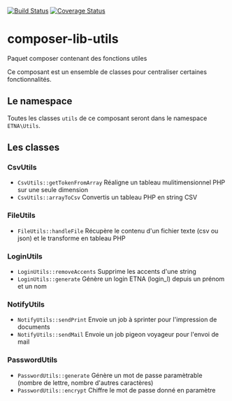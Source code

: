 [![Build Status](http://drone.etna-alternance.net/api/badge/github.com/etna-alternance/composer-lib-utils/status.svg?branch=master)](http://drone.etna-alternance.net/github.com/etna-alternance/composer-lib-utils)
[![Coverage Status](https://coveralls.io/repos/etna-alternance/composer-lib-utils/badge.svg?branch=master&service=github)](https://coveralls.io/github/etna-alternance/composer-lib-utils?branch=master)

# composer-lib-utils
Paquet composer contenant des fonctions utiles

Ce composant est un ensemble de classes pour centraliser certaines fonctionnalités.

## Le namespace

Toutes les classes `utils` de ce composant seront dans le namespace `ETNA\Utils`.

## Les classes

### CsvUtils

- `CsvUtils::getTokenFromArray` Réaligne un tableau mulitimensionnel PHP sur une seule dimension
- `CsvUtils::arrayToCsv` Convertis un tableau PHP en string CSV

### FileUtils

- `FileUtils::handleFile` Récupère le contenu d'un fichier texte (csv ou json) et le transforme en tableau PHP

### LoginUtils

- `LoginUtils::removeAccents` Supprime les accents d'une string
- `LoginUtils::generate` Génère un login ETNA (login_l) depuis un prénom et un nom

### NotifyUtils

- `NotifyUtils::sendPrint` Envoie un job à sprinter pour l'impression de documents
- `NotifyUtils::sendMail` Envoie un job pigeon voyageur pour l'envoi de mail

### PasswordUtils

- `PasswordUtils::generate` Génère un mot de passe paramètrable (nombre de lettre, nombre d'autres caractères)
- `PasswordUtils::encrypt` Chiffre le mot de passe donné en paramètre
